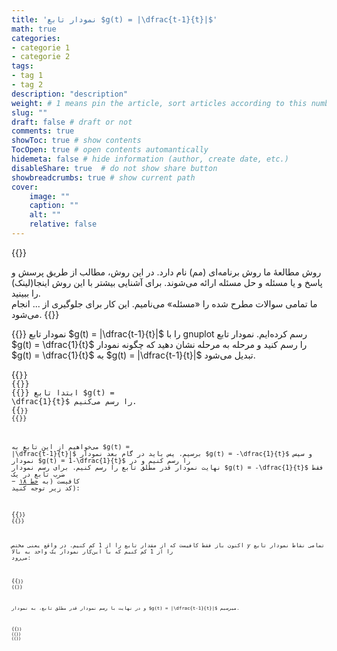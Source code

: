 ```yaml
---
title: 'نمودار تابع $g(t) = |\dfrac{t-1}{t}|$'
math: true
categories: 
- categorie 1
- categorie 2
tags: 
- tag 1
- tag 2
description: "description"
weight: # 1 means pin the article, sort articles according to this number
slug: ""
draft: false # draft or not
comments: true
showToc: true # show contents
TocOpen: true # open contents automantically
hidemeta: false # hide information (author, create date, etc.)
disableShare: true	# do not show share button
showbreadcrumbs: true # show current path
cover:
    image: ""
    caption: ""
    alt: ""
    relative: false
---
```



{{<abstract>}}

روش مطالعهٔ ما روش برنامه‌ای (مم) نام دارد. در این روش، مطالب از طریق پرسش و پاسخ و یا مسئله و حل مسئله ارائه می‌شوند. برای آشنایی بیشتر با این روش اینجا(لینک) را ببینید. \
ما تمامی سوالات مطرح شده را «مسئله» می‌نامیم. این کار برای جلوگیری از ... انجام می‌شود.
{{</abstract>}}


{{<exercise num="$[SZ]2.129[1]$">}}
نمودار تابع $g(t) = |\dfrac{t-1}{t}|$ را با gnuplot رسم کرده‌ایم. نمودار تابع $g(t) = \dfrac{1}{t}$ را رسم کنید و مرحله به مرحله نشان دهید که چگونه نمودار $g(t) = \dfrac{1}{t}$ به $g(t) = |\dfrac{t-1}{t}|$ تبدیل می‌شود. 

{{<code file="/static/plot/AbsoluteValueFunctionsPlots/1/frac{t-1}{t}_gnuplot.plt" language="gnuplot">}}
{{<plot data="/plot/AbsoluteValueFunctionsPlots/1/frac{t-1}{t}_gnuplot.svg" title="gnuplot">}}
{{<solution>}}
ابتدا تابع $g(t) = \dfrac{1}{t}$ را رسم می‌کنیم.
{{<code file="/static/plot/AbsoluteValueFunctionsPlots/1/frac{1}{t}_gnuplot.plt" language="gnuplot">}}
{{<plot data="/plot/AbsoluteValueFunctionsPlots/1/frac{1}{t}_gnuplot.svg" title="gnuplot">}}

می‌خواهیم از این تابع به $g(t) = |\dfrac{t-1}{t}|$ برسیم. پس باید در گام بعد نمودار $g(t) = -\dfrac{1}{t}$ و سپس نمودار $g(t) = 1-\dfrac{1}{t}$ را رسم کنیم و در نهایت نمودار قدر مطلق تابع را رسم کنیم. برای رسم نمودار $g(t) = -\dfrac{1}{t}$ فقط ضرب تابع در یک $-$ کافیست (به [خط ۱۸](http://localhost:1313/absolutevaluefunctions/#hl-0-18) کد زیر توجه کنید):

{{<code file="/static/plot/AbsoluteValueFunctionsPlots/1/minusfrac{1}{t}_gnuplot.plt" language="gnuplot">}}
{{<plot data="/plot/AbsoluteValueFunctionsPlots/1/minusfrac{1}{t}_gnuplot.svg" title="gnuplot">}}

اکنون باز فقط کافیست که از مقدار تابع را از $1$ کم کنیم. در واقع یعنی مختص $y$ تمامی نقاط نمودار تابع را از $1$ کم کنیم که با این‌کار نمودار یک واحد به بالا می‌رود:
 
{{<code file="/static/plot/AbsoluteValueFunctionsPlots/1/one_minusfrac{1}{t}_gnuplot.plt" language="gnuplot">}}
{{<plot data="/plot/AbsoluteValueFunctionsPlots/1/one_minusfrac{1}{t}_gnuplot.svg" title="gnuplot">}}

و در نهایت با رسم نمودار قدر مطلق تابع، به نمودار $g(t) = |\dfrac{t-1}{t}|$ میرسیم.

{{<code file="/static/plot/AbsoluteValueFunctionsPlots/1/frac{t-1}{t}_gnuplot.plt" language="gnuplot">}}
{{<plot data="/plot/AbsoluteValueFunctionsPlots/1/frac{t-1}{t}_gnuplot.svg" title="gnuplot">}}
{{</exercise>}}


 

<script>
document.addEventListener("DOMContentLoaded",onPageLoad);
function onPageLoad(){
var code_title = document.querySelector(".code_title");
code_title.innerHTML = code_title.innerHTML + "<a href='https://google.com' style='font-size: 12pt; font-style: italic; color: blue;'> (gnuplot)</a>";
}
</script>

